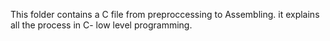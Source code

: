 This folder contains a C file from preproccessing to Assembling.
it explains all the process in C- low level programming.
